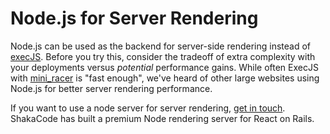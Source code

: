 # Node.js for Server Rendering

Node.js can be used as the backend for server-side rendering instead of [execJS](https://github.com/rails/execjs). Before you try this, consider the tradeoff of extra complexity with your deployments versus *potential* performance gains. While often ExecJS with [mini_racer](https://github.com/discourse/mini_racer) is "fast enough", we've heard of other large websites using Node.js for better server rendering performance.

If you want to use a node server for server rendering, [get in touch](mailto:justin@shakacode.com). ShakaCode has built a premium Node rendering server for React on Rails.
